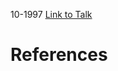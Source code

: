 

10-1997
[Link to Talk](https://www.churchofjesuschrist.org/study/general-conference/1997/10/sunday-morning-session?lang=eng)



# References
